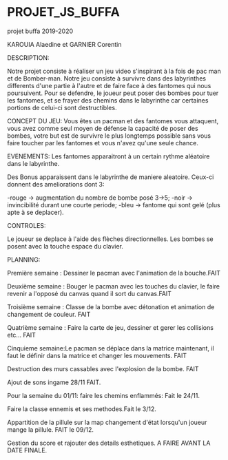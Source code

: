 # PROJET_JS_BUFFA
projet buffa 2019-2020

KAROUIA Alaedine et GARNIER Corentin

DESCRIPTION:

Notre projet consiste à réaliser un jeu video s'inspirant à la fois de pac man et de Bomber-man.
Notre jeu consiste à survivre dans des labyrinthes differents d'une partie à l'autre et de faire face à des fantomes qui nous poursuivent.
Pour se defendre, le joueur peut poser des bombes pour tuer les fantomes, et se frayer des chemins dans le labyrinthe car certaines portions de celui-ci sont destructibles.

CONCEPT DU JEU:
Vous êtes un pacman et des fantomes vous attaquent, vous avez comme seul moyen de défense la capacité de poser des bombes, votre but est de survivre le plus longtemps possible sans vous faire toucher par les fantomes et vous n'avez qu'une seule chance.

EVENEMENTS:
Les fantomes apparaitront à un certain rythme aléatoire dans le labyrinthe.

Des Bonus apparaissent dans le labyrinthe de maniere aleatoire. Ceux-ci donnent des ameliorations dont 3:

-rouge -> augmentation du nombre de bombe posé 3->5;
-noir -> invincibilité durant une courte periode;
-bleu -> fantome qui sont gelé (plus apte à se deplacer).


CONTROLES:

Le joueur se deplace à l'aide des flèches directionnelles.
Les bombes se posent avec la touche espace du clavier.



PLANNING:

Première semaine : Dessiner le pacman avec l'animation de la bouche.FAIT

Deuxième semaine : Bouger le pacman avec les touches du clavier, le faire revenir a l'opposé du canvas quand il sort du canvas.FAIT

Troisième semaine : Classe de la bombe avec détonation et animation de changement de couleur. FAIT

Quatrième semaine : Faire la carte de jeu, dessiner et gerer les collisions etc... FAIT


Cinquieme semaine:Le pacman se déplace dans la matrice maintenant, il faut le définir dans la matrice et changer les mouvements. FAIT 
 
Destruction des murs cassables avec l'explosion de la bombe. FAIT

Ajout de sons ingame  28/11 FAIT.

 Pour la semaine du 01/11: faire les chemins enflammés: Fait le 24/11.
 
 Faire la classe ennemis et ses methodes.Fait le 3/12.

Appartition de la pillule sur la map changement d'état lorsqu'un joueur mange la pillule. FAIT le 09/12.

Gestion du score et rajouter des details esthetiques. A FAIRE AVANT LA DATE FINALE.


